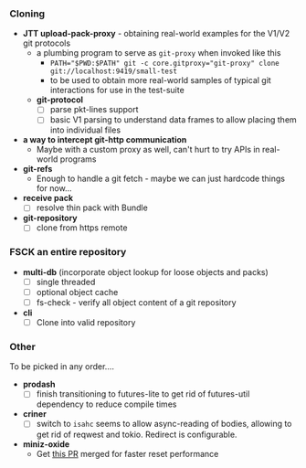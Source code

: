 ### Cloning

* **JTT upload-pack-proxy** - obtaining real-world examples for the V1/V2 git protocols
  * a plumbing program to serve as `git-proxy` when invoked like this
    * `PATH="$PWD:$PATH" git -c core.gitproxy="git-proxy" clone git://localhost:9419/small-test`
    * to be used to obtain more real-world samples of typical git interactions for use in the test-suite
  * **git-protocol**
    * [ ] parse pkt-lines support
    * [ ] basic V1 parsing to understand data frames to allow placing them into individual files
* **a way to intercept git-http communication**
  * Maybe with a custom proxy as well, can't hurt to try APIs in real-world programs
* **git-refs**
  * Enough to handle a git fetch - maybe we can just hardcode things for now…
* **receive pack**
  * [ ] resolve thin pack with Bundle
* **git-repository**
  * [ ] clone from https remote
  
### FSCK an entire repository

* **multi-db** (incorporate object lookup for loose objects and packs)
  * [ ] single threaded
  * [ ] optional object cache
  * [ ] fs-check - verify all object content of a git repository
* **cli**
  * [ ] Clone into valid repository
  
### Other

To be picked in any order….

* **prodash**
  * [ ] finish transitioning to futures-lite to get rid of futures-util dependency to reduce compile times
* **criner**
  * [ ] switch to `isahc`
    seems to allow async-reading of bodies, allowing to get rid of reqwest and tokio. Redirect is configurable.
* **miniz-oxide**
  * Get [this PR](https://github.com/Frommi/miniz_oxide/pull/91) merged for faster reset performance

[josh-aug-12]: https://github.com/Byron/gitoxide/issues/1#issuecomment-672566602
